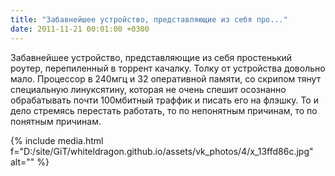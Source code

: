 ```yaml
---
title: "Забавнейшее устройство, представляющие из себя про..."
date: 2011-11-21 00:01:00 +0300
---
```


Забавнейшее устройство, представляющие из себя простенький роутер, перепиленный в торрент качалку. Толку от устройства довольно мало. Процессор в 240мгц и 32 оперативной памяти, со скрипом тянут специальную линуксятину, которая не очень спешит осознанно обрабатывать почти 100мбитный траффик и писать его на флэшку. То и дело стремясь перестать работать, то по непонятным причинам, то по понятным причинам.

{% include media.html f="D:/site/GiT/whiteldragon.github.io/assets/vk_photos/4/x_13ffd86c.jpg" alt="" %}

